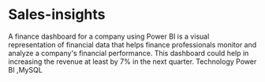 # Sales-insights
 A finance dashboard for a company using Power BI is a visual representation of financial data that helps finance professionals monitor and analyze a company's financial performance. This dashboard could help in increasing the revenue at least by 7% in the next quarter. Technology Power BI ,MySQL
